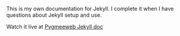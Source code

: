 
This is my own documentation for Jekyll. I complete it
when I have questions about Jekyll setup and use.

Watch it live at [Pygmeeweb Jekyll doc](http://pygmeeweb.com/JekyllDoc/)
